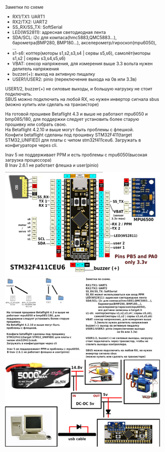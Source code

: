 
Заметки по схеме  
* RX1/TX1: UART1  
* RX2/TX2: UART2  
* SS_RX/SS_TX: SoftSerial  
* LED(WS2811): адресная светодиодная лента  
* SDA/SCL: i2c для компаса(hmc5883,QMC5883...), барометра(BMP280, BMP180...), акселерометр/гироскоп(mpu6050), ... 	  
* s1-s6:  коптер(моторы s1,s2,s3,s4 | сервы s5,s6), самолёт(моторы s1,s2 | сервы s3,s4,s5,s6)  
* VBAT: сенсор напряжения, для измерения выше 3.3 вольта нужен делитель напряжения  
* buzzer(+): выход на активную пищалку  
* USER1/USER2: pinio (переключение выхода на 0в или 3.3в)  

USER1/2, buzzer(+) не силовые выходы, и большую нагрузку не стоит подключать.  
SBUS можно подключить на любой RX, но нужен инвертор сигнала sbus (можно купить или сделать на транзисторе)

На готовой прошивке Betaflight 4.3 и выше не работают mpu6050 и bmp085/180, для поддержки следует установить более старую прошивку или собрать свою.  
На Betaflight 4.2.10 и выше могут быть проблемы с флешкой.  
Конфиги betaflight сделаны под прошивку STM32F411(target STM32_UNIFIED) для платы с чипом stm32f411ceu6.
Загружать в конфигураторе через cli.

Inav 5 не поддерживает PPM и есть проблемы с mpu6050(высокая загрузка процессора)  
В Inav 2.6.1 не работает флешка и user(pinio)  

![pinout](./%D1%81%D1%85%D0%B5%D0%BC%D0%B0.png)  
![pinout](./%D1%81%D1%85%D0%B5%D0%BC%D0%B02.png)
![pinout](./%D1%81%D1%85%D0%B5%D0%BC%D0%B03.png)
